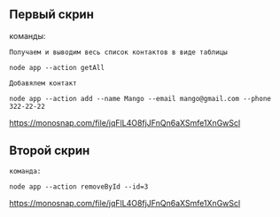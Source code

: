 ## Первый скрин

команды:

    Получаем и выводим весь список контактов в виде таблицы

    node app --action getAll

    Добавялем контакт

    node app --action add --name Mango --email mango@gmail.com --phone 322-22-22

https://monosnap.com/file/jqFlL4O8fjJFnQn6aXSmfe1XnGwScl

## Второй скрин

    команда:

    node app --action removeById --id=3

https://monosnap.com/file/jqFlL4O8fjJFnQn6aXSmfe1XnGwScl
